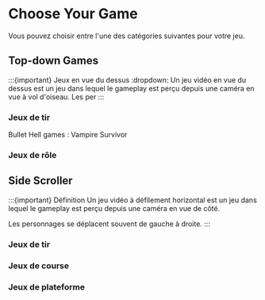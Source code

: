 # Choose Your Game

Vous pouvez choisir entre l'une des catégories suivantes pour votre jeu.

## Top-down Games

:::{important} Jeux en vue du dessus
:dropdown:
Un jeu vidéo en vue du dessus est un jeu dans lequel le gameplay est perçu depuis une caméra en vue à vol d'oiseau.
Les per
:::

### Jeux de tir

Bullet Hell games : Vampire Survivor

### Jeux de rôle


## Side Scroller

:::{important} Définition
Un jeu vidéo à défilement horizontal est un jeu dans lequel le gameplay est perçu depuis une caméra en vue de côté.

Les personnages se déplacent souvent de gauche à droite.
:::

### Jeux de tir

### Jeux de course

### Jeux de plateforme
 